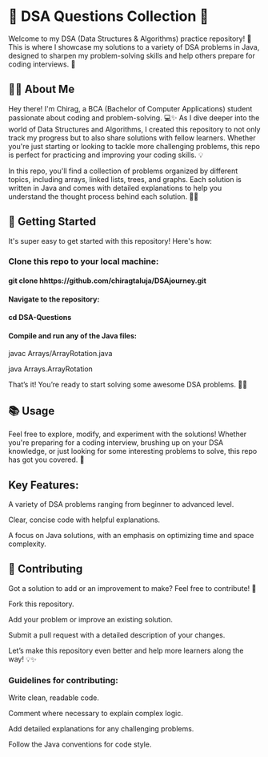 # 🌟 DSA Questions Collection 🌟
Welcome to my DSA (Data Structures & Algorithms) practice repository! 🎉 This is where I showcase my solutions to a variety of DSA problems in Java, designed to sharpen my problem-solving skills and help others prepare for coding interviews. 🚀

## 👨‍💻 About Me
Hey there! I'm Chirag, a BCA (Bachelor of Computer Applications) student passionate about coding and problem-solving. 💻✨ As I dive deeper into the world of Data Structures and Algorithms, I created this repository to not only track my progress but to also share solutions with fellow learners. Whether you're just starting or looking to tackle more challenging problems, this repo is perfect for practicing and improving your coding skills. 💡

In this repo, you'll find a collection of problems organized by different topics, including arrays, linked lists, trees, and graphs. Each solution is written in Java and comes with detailed explanations to help you understand the thought process behind each solution. 🧠💪

## 🚀 Getting Started
It's super easy to get started with this repository! Here's how:

### Clone this repo to your local machine:

#### git clone hhttps://github.com/chiragtaluja/DSAjourney.git
#### Navigate to the repository:
#### cd DSA-Questions
#### Compile and run any of the Java files:
javac Arrays/ArrayRotation.java

java Arrays.ArrayRotation

That’s it! You’re ready to start solving some awesome DSA problems. 🧑‍💻

## 📚 Usage
Feel free to explore, modify, and experiment with the solutions! Whether you're preparing for a coding interview, brushing up on your DSA knowledge, or just looking for some interesting problems to solve, this repo has got you covered. 💯

## Key Features:
A variety of DSA problems ranging from beginner to advanced level.

Clear, concise code with helpful explanations.

A focus on Java solutions, with an emphasis on optimizing time and space complexity.

## 🤝 Contributing
Got a solution to add or an improvement to make? Feel free to contribute! 🌟

Fork this repository.

Add your problem or improve an existing solution.

Submit a pull request with a detailed description of your changes.

Let’s make this repository even better and help more learners along the way! 💡✨

### Guidelines for contributing:
Write clean, readable code.

Comment where necessary to explain complex logic.

Add detailed explanations for any challenging problems.

Follow the Java conventions for code style.
